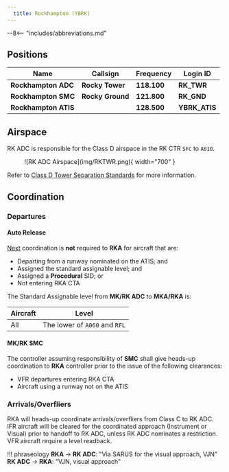 ```yaml
---
  title: Rockhampton (YBRK)
---
```


--8<-- "includes/abbreviations.md"

## Positions

| Name | Callsign | Frequency | Login ID |
| ---- | -------- | --------- | ---------------- |
| **Rockhampton ADC** | **Rocky Tower** | **118.100** | **RK_TWR** |
| **Rockhampton SMC** | **Rocky Ground** | **121.800** | **RK_GND** |
| **Rockhampton ATIS** |    | **128.500** | **YBRK_ATIS** |

## Airspace
RK ADC is responsible for the Class D airspace in the RK CTR `SFC` to `A010`.

<figure markdown>
![RK ADC Airspace](img/RKTWR.png){ width="700" }
</figure>

Refer to [Class D Tower Separation Standards](../../../separation-standards/classd) for more information.

## Coordination
### Departures
#### Auto Release
[Next](../../controller-skills/coordination.md#next) coordination is **not** required to **RKA** for aircraft that are: 

- Departing from a runway nominated on the ATIS; and  
- Assigned the standard assignable level; and  
- Assigned a **Procedural** SID; or  
- Not entering RKA CTA

The Standard Assignable level from **MK/RK ADC** to **MKA/RKA** is:

| Aircraft | Level |
| ---- | ---- |
| All | The lower of `A060` and `RFL` |

#### MK/RK SMC
The controller assuming responsibility of **SMC** shall give heads-up coordination to **RKA** controller prior to the issue of the following clearances:  

- VFR departures entering RKA CTA
- Aircraft using a runway not on the ATIS

### Arrivals/Overfliers
RKA will heads-up coordinate arrivals/overfliers from Class C to RK ADC.  
IFR aircraft will be cleared for the coordinated approach (Instrument or Visual) prior to handoff to RK ADC, unless RK ADC nominates a restriction.  
VFR aircraft require a level readback.

!!! phraseology
    <span class="hotline">**RKA** -> **RK ADC**</span>: "Via SARUS for the visual approach, VJN”  
    <span class="hotline">**RK ADC** -> **RKA**</span>: "VJN, visual approach"  